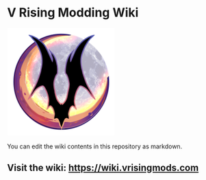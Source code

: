 
# V Rising Modding Wiki
<img src="/images/VRisingModdingLogoNew.png" width="250" height="250">

You can edit the wiki contents in this repository as markdown.

## Visit the wiki: https://wiki.vrisingmods.com
